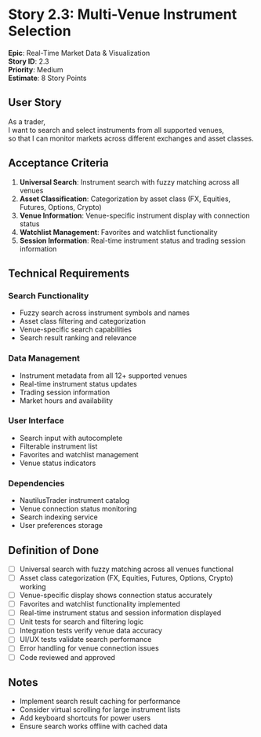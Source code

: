 # Story 2.3: Multi-Venue Instrument Selection

**Epic**: Real-Time Market Data & Visualization  
**Story ID**: 2.3  
**Priority**: Medium  
**Estimate**: 8 Story Points  

## User Story

As a trader,  
I want to search and select instruments from all supported venues,  
so that I can monitor markets across different exchanges and asset classes.

## Acceptance Criteria

1. **Universal Search**: Instrument search with fuzzy matching across all venues
2. **Asset Classification**: Categorization by asset class (FX, Equities, Futures, Options, Crypto)
3. **Venue Information**: Venue-specific instrument display with connection status
4. **Watchlist Management**: Favorites and watchlist functionality
5. **Session Information**: Real-time instrument status and trading session information

## Technical Requirements

### Search Functionality
- Fuzzy search across instrument symbols and names
- Asset class filtering and categorization
- Venue-specific search capabilities
- Search result ranking and relevance

### Data Management
- Instrument metadata from all 12+ supported venues
- Real-time instrument status updates
- Trading session information
- Market hours and availability

### User Interface
- Search input with autocomplete
- Filterable instrument list
- Favorites and watchlist management
- Venue status indicators

### Dependencies
- NautilusTrader instrument catalog
- Venue connection status monitoring
- Search indexing service
- User preferences storage

## Definition of Done

- [ ] Universal search with fuzzy matching across all venues functional
- [ ] Asset class categorization (FX, Equities, Futures, Options, Crypto) working
- [ ] Venue-specific display shows connection status accurately
- [ ] Favorites and watchlist functionality implemented
- [ ] Real-time instrument status and session information displayed
- [ ] Unit tests for search and filtering logic
- [ ] Integration tests verify venue data accuracy
- [ ] UI/UX tests validate search performance
- [ ] Error handling for venue connection issues
- [ ] Code reviewed and approved

## Notes

- Implement search result caching for performance
- Consider virtual scrolling for large instrument lists
- Add keyboard shortcuts for power users
- Ensure search works offline with cached data